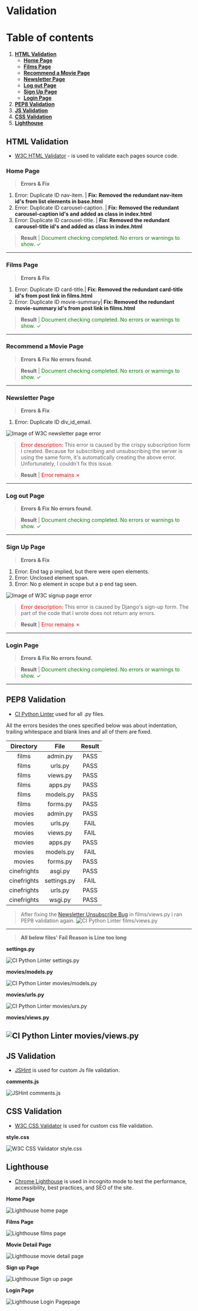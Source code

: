 # **Validation**

# **Table of contents**

1. [**HTML Validation**](#html-validation)
    - [**Home Page**](#home-page)
    - [ **Films Page**](#films-page)
    - [**Recommend a Movie Page**](#recommend-a-movie-page)
    - [**Newsletter Page**](#newsletter-page)
    - [**Log out Page**](#log-out-page)
    - [**Sign Up Page**](#sign-up-page)
    - [**Login Page**](#login-page)
2. [**PEP8 Validation**](#pep8-validation)
3. [**JS Validation**](#js-validation)
4. [**CSS Validation**](#css-validation)
5. [**Lighthouse**](#lighthouse)



## **HTML Validation**

 - [W3C HTML Validator](https://validator.w3.org/) - is used to validate each pages source code.

### **Home Page**

> **Errors & Fix**
1. Error: Duplicate ID nav-item. | **Fix: Removed the redundant nav-item id's from list elements in base.html**
2. Error: Duplicate ID carousel-caption. | **Fix: Removed the redundant carousel-caption id's and added as class in index.html**
3. Error: Duplicate ID carousel-title. | **Fix: Removed the redundant carousel-title id's  and added as class in index.html**

> **Result**
| <span style="color:green">Document checking completed. No errors or warnings to show. &check;</span>
---

### **Films Page**

> **Errors & Fix**
1. Error: Duplicate ID card-title.| **Fix: Removed the redundant card-title id's from post link in films.html**
2. Error: Duplicate ID movie-summary| **Fix: Removed the redundant movie-summary id's from post link in films.html**

> **Result**
| <span style="color:green">Document checking completed. No errors or warnings to show. &check;</span>
---

### **Recommend a Movie Page**

> **Errors & Fix**
**No errors found.**

> **Result**
| <span style="color:green">Document checking completed. No errors or warnings to show. &check;</span>
---

### **Newsletter Page**

> **Errors & Fix**
1. Error: Duplicate ID div_id_email.

![Image of W3C newsletter page error](docs/validation/newsletter-error.png)

> <span style="color:red">Error description:</span> This error is caused by the crispy subscription form I created. Because for subscribing and unsubscribing the server is using the same form, it's automatically creating the above error. Unfortunately, I couldn't fix this issue.

> **Result**
| <span style="color:red">Error remains &cross;</span>
---

### **Log out Page**

> **Errors & Fix**
**No errors found.**

> **Result**
| <span style="color:green">Document checking completed. No errors or warnings to show. &check;</span>
---

### **Sign Up Page**

> **Errors & Fix**
1. Error:  End tag p implied, but there were open elements. 
2. Error: Unclosed element span. 
3. Error: No p element in scope but a p end tag seen. 

![Image of W3C signup page error](docs/validation/signup-error.png)

> <span style="color:red">Error description:</span> This error is caused by Django's sign-up form. The part of the code that I wrote does not return any errors.

> **Result**
| <span style="color:red">Error remains &cross;</span>
---

### **Login Page**

> **Errors & Fix**
**No errors found.** 

> **Result**
| <span style="color:green">Document checking completed. No errors or warnings to show. &check;</span>
---

## **PEP8 Validation**

- [CI Python Linter](https://pep8ci.herokuapp.com/) used for all .py files.

All the errors besides the ones specified below was about indentation, trailing whitespace and blank lines and all of them are fixed.

| Directory    | File    | Result    |
| :------: | :--------: | :--------: |
| films  | admin.py  | PASS |
| films | urls.py    | PASS  |
| films | views.py   | PASS |
| films | apps.py   | PASS  |
| films | models.py  | PASS |
| films  | forms.py  | PASS |
| movies | admin.py  | PASS |
| movies | urls.py   | FAIL |
| movies | views.py  | FAIL  |
| movies | apps.py   | PASS   |
| movies | models.py   | FAIL |
| movies  | forms.py   | PASS   |
| cinefrights | asgi.py    | PASS |
| cinefrights  | settings.py | FAIL |
| cinefrights  | urls.py     | PASS   |
| cinefrights  | wsgi.py     | PASS  |

> After fixing the [Newsletter Unsubscribe Bug](https://github.com/SerraKD/cine-frights/issues/29) in films/views.py i ran PEP8 validation again.
![CI Python Linter films/views.py](docs/validation/pep8-films-views.png)

---
> **All below files' Fail Reason is Line too long**

**settings.py**

![CI Python Linter settings.py](docs/validation/pep8-settings.png)

**movies/models.py**

![CI Python Linter movies/models.py](docs/validation/pep8-movies-models.png)

**movies/urls.py**

![CI Python Linter movies/urs.py](docs/validation/pep8-movies-url.png)

**movies/views.py**

![CI Python Linter movies/views.py](docs/validation/pep8-movies-views.png)
---

## **JS Validation**

- [JSHint](https://jshint.com/) is used for custom Js file validation.

**comments.js**

![JSHint comments.js](docs/validation/jshint-comments.png)

## **CSS Validation**

- [W3C CSS Validator](https://jigsaw.w3.org/css-validator/) is used for custom css file validation.

**style.css**

![W3C CSS Validator style.css](docs/validation/w3c-css.png)

## **Lighthouse**

 - [Chrome Lighthouse](https://developer.chrome.com/docs/lighthouse/overview) is used in incognito mode to test the performance, accessibility, best practices, and SEO of the site.

**Home Page**

 ![Lighthouse home page](docs/validation/lighthouse-home.png)

**Films Page**

 ![Lighthouse films page](docs/validation/lighthouse-films.png)

**Movie Detail Page**

 ![Lighthouse movie detail page](docs/validation/lighthouse-movie-detail.png)

**Sign up Page**

 ![Lighthouse Sign up page](docs/validation/lighthouse-signup.png)

**Login Page**

 ![Lighthouse Login Pagepage](docs/validation/lighthouse-login.png)